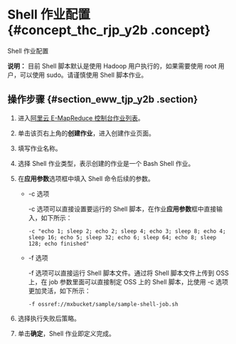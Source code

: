 # Shell 作业配置 {#concept_thc_rjp_y2b .concept}

Shell 作业配置

**说明：** 目前 Shell 脚本默认是使用 Hadoop 用户执行的，如果需要使用 root 用户，可以使用 sudo。请谨慎使用 Shell 脚本作业。

## 操作步骤 {#section_eww_tjp_y2b .section}

1.  进入[阿里云 E-MapReduce 控制台作业列表](https://emr.console.aliyun.com/?spm=5176.doc28084.2.1.gxpx8G#/job/region/cn-hangzhou)。
2.  单击该页右上角的**创建作业**，进入创建作业页面。
3.  填写作业名称。
4.  选择 Shell 作业类型，表示创建的作业是一个 Bash Shell 作业。
5.  在**应用参数**选项框中填入 Shell 命令后续的参数。
    -   -c 选项

        -c 选项可以直接设置要运行的 Shell 脚本，在作业**应用参数**框中直接输入，如下所示：

        ```
        -c "echo 1; sleep 2; echo 2; sleep 4; echo 3; sleep 8; echo 4; sleep 16; echo 5; sleep 32; echo 6; sleep 64; echo 8; sleep 128; echo finished"
        ```

    -   -f 选项

        -f 选项可以直接运行 Shell 脚本文件。通过将 Shell 脚本文件上传到 OSS 上，在 job 参数里面可以直接制定 OSS 上的 Shell 脚本，比使用 -c 选项更加灵活，如下所示：

        ```
        -f ossref://mxbucket/sample/sample-shell-job.sh
        ```

6.  选择执行失败后策略。
7.  单击**确定**，Shell 作业即定义完成。

